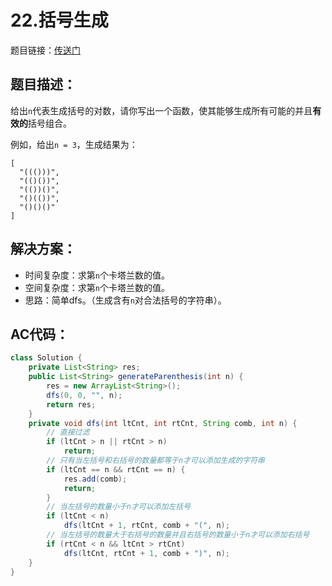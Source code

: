 # 22.括号生成
题目链接：[传送门](https://leetcode-cn.com/problems/generate-parentheses/)

## 题目描述：
给出`n`代表生成括号的对数，请你写出一个函数，使其能够生成所有可能的并且**有效的**括号组合。

例如，给出`n = 3`，生成结果为：

```
[
  "((()))",
  "(()())",
  "(())()",
  "()(())",
  "()()()"
]
```

## 解决方案：
- 时间复杂度：求第`n`个卡塔兰数的值。
- 空间复杂度：求第`n`个卡塔兰数的值。
- 思路：简单dfs。（生成含有`n`对合法括号的字符串）。

## AC代码：
```java
class Solution {
	private List<String> res;
	public List<String> generateParenthesis(int n) {
		res = new ArrayList<String>();
		dfs(0, 0, "", n);
		return res;
	}
	private void dfs(int ltCnt, int rtCnt, String comb, int n) {
		// 直接过滤
		if (ltCnt > n || rtCnt > n)
			return;
		// 只有当左括号和右括号的数量都等于n才可以添加生成的字符串
		if (ltCnt == n && rtCnt == n) {
			res.add(comb);
			return;
		}
		// 当左括号的数量小于n才可以添加左括号
		if (ltCnt < n)
			dfs(ltCnt + 1, rtCnt, comb + "(", n);
		// 当左括号的数量大于右括号的数量并且右括号的数量小于n才可以添加右括号
		if (rtCnt < n && ltCnt > rtCnt)
			dfs(ltCnt, rtCnt + 1, comb + ")", n);
	}
}
```
